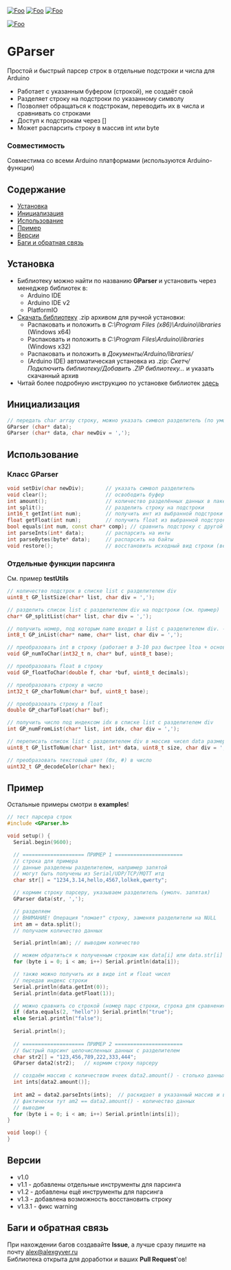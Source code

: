 [![Foo](https://img.shields.io/badge/Version-1.3.1-brightgreen.svg?style=flat-square)](#versions)
[![Foo](https://img.shields.io/badge/Website-AlexGyver.ru-blue.svg?style=flat-square)](https://alexgyver.ru/)
[![Foo](https://img.shields.io/badge/%E2%82%BD$%E2%82%AC%20%D0%9D%D0%B0%20%D0%BF%D0%B8%D0%B2%D0%BE-%D1%81%20%D1%80%D1%8B%D0%B1%D0%BA%D0%BE%D0%B9-orange.svg?style=flat-square)](https://alexgyver.ru/support_alex/)

[![Foo](https://img.shields.io/badge/README-ENGLISH-brightgreen.svg?style=for-the-badge)](https://github-com.translate.goog/GyverLibs/GParser?_x_tr_sl=ru&_x_tr_tl=en)

# GParser
Простой и быстрый парсер строк в отдельные подстроки и числа для Arduino
- Работает с указанным буфером (строкой), не создаёт свой
- Разделяет строку на подстроки по указанному символу
- Позволяет обращаться к подстрокам, переводить их в числа и сравнивать со строками
- Доступ к подстрокам через []
- Может распарсить строку в массив int или byte

### Совместимость
Совместима со всеми Arduino платформами (используются Arduino-функции)

## Содержание
- [Установка](#install)
- [Инициализация](#init)
- [Использование](#usage)
- [Пример](#example)
- [Версии](#versions)
- [Баги и обратная связь](#feedback)

<a id="install"></a>
## Установка
- Библиотеку можно найти по названию **GParser** и установить через менеджер библиотек в:
    - Arduino IDE
    - Arduino IDE v2
    - PlatformIO
- [Скачать библиотеку](https://github.com/GyverLibs/GParser/archive/refs/heads/main.zip) .zip архивом для ручной установки:
    - Распаковать и положить в *C:\Program Files (x86)\Arduino\libraries* (Windows x64)
    - Распаковать и положить в *C:\Program Files\Arduino\libraries* (Windows x32)
    - Распаковать и положить в *Документы/Arduino/libraries/*
    - (Arduino IDE) автоматическая установка из .zip: *Скетч/Подключить библиотеку/Добавить .ZIP библиотеку…* и указать скачанный архив
- Читай более подробную инструкцию по установке библиотек [здесь](https://alexgyver.ru/arduino-first/#%D0%A3%D1%81%D1%82%D0%B0%D0%BD%D0%BE%D0%B2%D0%BA%D0%B0_%D0%B1%D0%B8%D0%B1%D0%BB%D0%B8%D0%BE%D1%82%D0%B5%D0%BA)

<a id="init"></a>
## Инициализация
```cpp
// передать char array строку, можно указать символ разделитель (по умолч ',')
GParser (char* data);
GParser (char* data, char newDiv = ',');
```

<a id="usage"></a>
## Использование
### Класс GParser
```cpp
void setDiv(char newDiv);       // указать символ разделитель
void clear();                   // освободить буфер
int amount();                   // количество разделённых данных в пакете
int split();                    // разделить строку на подстроки
int16_t getInt(int num);        // получить инт из выбранной подстроки
float getFloat(int num);        // получить float из выбранной подстроки
bool equals(int num, const char* comp); // сравнить подстроку с другой строкой
int parseInts(int* data);       // распарсить на инты
int parseBytes(byte* data);     // распарсить на байты
void restore();                 // восстановить исходный вид строки (вернуть разделители)
```

### Отдельные функции парсинга
См. пример **testUtils**

```cpp
// количество подстрок в списке list с разделителем div
uint8_t GP_listSize(char* list, char div = ',');

// разделить список list с разделителем div на подстроки (см. пример)
char* GP_splitList(char* list, char div = ',');

// получить номер, под которым name входит в list с разделителем div. -1 если не входит
int8_t GP_inList(char* name, char* list, char div = ',');

// преобразовать int в строку (работает в 3-10 раз быстрее ltoa + основание)
void GP_numToChar(int32_t n, char* buf, uint8_t base);

// преобразовать float в строку
void GP_floatToChar(double f, char *buf, uint8_t decimals);

// преобразовать строку в число
int32_t GP_charToNum(char* buf, uint8_t base);

// преобразовать строку в float
double GP_charToFloat(char* buf);

// получить число под индексом idx в списке list с разделителем div
int GP_numFromList(char* list, int idx, char div = ',');

// переписать список list с разделителем div в массив чисел data размером size
uint8_t GP_listToNum(char* list, int* data, uint8_t size, char div = ',');

// преобразовать текстовый цвет (0x, #) в число
uint32_t GP_decodeColor(char* hex);
```

<a id="example"></a>
## Пример
Остальные примеры смотри в **examples**!
```cpp
// тест парсера строк
#include <GParser.h>

void setup() {
  Serial.begin(9600);

  // ==================== ПРИМЕР 1 ======================
  // строка для примера
  // данные разделены разделителем, например запятой
  // могут быть получены из Serial/UDP/TCP/MQTT итд
  char str[] = "1234,3.14,hello,4567,lolkek,qwerty";

  // кормим строку парсеру, указываем разделитель (умолч. запятая)
  GParser data(str, ',');

  // разделяем
  // ВНИМАНИЕ! Операция "ломает" строку, заменяя разделители на NULL
  int am = data.split();
  // получаем количество данных

  Serial.println(am); // выводим количество

  // можем обратиться к полученным строкам как data[i] или data.str[i]
  for (byte i = 0; i < am; i++) Serial.println(data[i]);

  // также можно получить их в виде int и float чисел
  // передав индекс строки
  Serial.println(data.getInt(0));
  Serial.println(data.getFloat(1));

  // можно сравнить со строкой (номер парс строки, строка для сравнения)
  if (data.equals(2, "hello")) Serial.println("true");
  else Serial.println("false");
  
  Serial.println();
  
  // ==================== ПРИМЕР 2 ======================
  // быстрый парсинг целочисленных данных с разделителем
  char str2[] = "123,456,789,222,333,444";
  GParser data2(str2);   // кормим строку парсеру

  // создаём массив с количеством ячеек data2.amount() - столько данных в пакете
  int ints[data2.amount()];
  
  int am2 = data2.parseInts(ints);  // раскидает в указанный массив и вернёт количество
  // фактически тут am2 == data2.amount() - количество данных
  // выводим
  for (byte i = 0; i < am; i++) Serial.println(ints[i]);
}

void loop() {
}

```

<a id="versions"></a>
## Версии
- v1.0
- v1.1 - добавлены отдельные инструменты для парсинга
- v1.2 - добавлены ещё инструменты для парсинга
- v1.3 - добавлена возможность восстановить строку
- v1.3.1 - фикс warning

<a id="feedback"></a>
## Баги и обратная связь
При нахождении багов создавайте **Issue**, а лучше сразу пишите на почту [alex@alexgyver.ru](mailto:alex@alexgyver.ru)  
Библиотека открыта для доработки и ваших **Pull Request**'ов!
